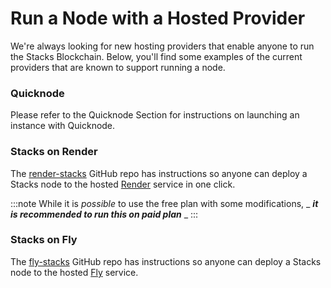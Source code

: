 # Run a Node with a Hosted Provider

We're always looking for new hosting providers that enable anyone to run the Stacks Blockchain. Below, you'll find some examples of the current providers that are known to support running a node.

### Quicknode

Please refer to the Quicknode Section for instructions on launching an instance with Quicknode.

### Stacks on Render

The [render-stacks](https://github.com/stacksfoundation/render-stacks) GitHub repo has instructions so anyone can deploy a Stacks node to the hosted [Render](https://render.com) service in one click.

:::note While it is _possible_ to use the free plan with some modifications, \_ _**it is recommended to run this on paid plan**_ \_ :::

### Stacks on Fly

The [fly-stacks](https://github.com/stacksfoundation/fly-stacks) GitHub repo has instructions so anyone can deploy a Stacks node to the hosted [Fly](https://fly.io) service.
